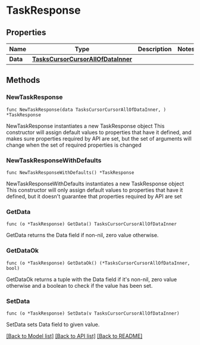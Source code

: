 # TaskResponse

## Properties

Name | Type | Description | Notes
------------ | ------------- | ------------- | -------------
**Data** | [**TasksCursorCursorAllOfDataInner**](TasksCursorCursorAllOfDataInner.md) |  | 

## Methods

### NewTaskResponse

`func NewTaskResponse(data TasksCursorCursorAllOfDataInner, ) *TaskResponse`

NewTaskResponse instantiates a new TaskResponse object
This constructor will assign default values to properties that have it defined,
and makes sure properties required by API are set, but the set of arguments
will change when the set of required properties is changed

### NewTaskResponseWithDefaults

`func NewTaskResponseWithDefaults() *TaskResponse`

NewTaskResponseWithDefaults instantiates a new TaskResponse object
This constructor will only assign default values to properties that have it defined,
but it doesn't guarantee that properties required by API are set

### GetData

`func (o *TaskResponse) GetData() TasksCursorCursorAllOfDataInner`

GetData returns the Data field if non-nil, zero value otherwise.

### GetDataOk

`func (o *TaskResponse) GetDataOk() (*TasksCursorCursorAllOfDataInner, bool)`

GetDataOk returns a tuple with the Data field if it's non-nil, zero value otherwise
and a boolean to check if the value has been set.

### SetData

`func (o *TaskResponse) SetData(v TasksCursorCursorAllOfDataInner)`

SetData sets Data field to given value.



[[Back to Model list]](../README.md#documentation-for-models) [[Back to API list]](../README.md#documentation-for-api-endpoints) [[Back to README]](../README.md)


